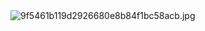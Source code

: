 
<img src="/desenvolvedorIcotrade/Pin/blob/master/9f5461b119d2926680e8b84f1bc58acb.jpg?raw=true" alt="9f5461b119d2926680e8b84f1bc58acb.jpg">
